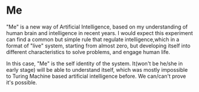 Me
==

"Me" is a new way of Artificial Intelligence, based on my understanding of human brain and intelligence in recent years. I would expect this experiment can find a common but simple rule that regulate intelligence,which in a format of "live" system, starting from almost zero, but developing itself into different characteristics to solve problems, and engage human life. 

In this case, "Me" is the self identity of the system. It(won't be he/she in early stage) will be able to understand itself, which was mostly impossible to Turing Machine based artificial intelligence before. We can/can't prove it's possible. 
